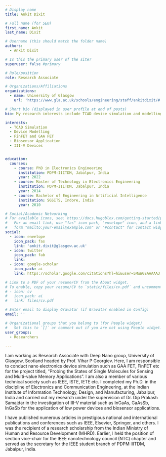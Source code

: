 ```yaml
---
# Display name
title: Ankit Dixit

# Full name (for SEO)
first_name: Ankit
last_name: Dixit

# Username (this should match the folder name)
authors:
  - Ankit Dixit

# Is this the primary user of the site?
superuser: false #primary

# Role/position
role: Research Associate

# Organizations/Affiliations
organizations:
  - name: University of Glasgow
    url: 'https://www.gla.ac.uk/schools/engineering/staff/ankitdixit/#'

# Short bio (displayed in user profile at end of posts)
bio: My research interests include TCAD device simulation and modelling, biosensor application, GAA FET, FinFET, III-V devices.

interests:
  - TCAD Simulation
  - Device Modelling 
  - FinFET and GAA FET
  - Biosensor Application 
  - III-V Devices 


education:
  courses:
    - course: PhD in Electronics Engineering
      institution: PDPM-IIITDM, Jabalpur, India
      year: 2022
    - course: Master of Technology in Electronics Engineering
      institution: PDPM-IIITDM, Jabalpur, India
      year: 2014
    - course: Bachelor of Engineering in Artificial Intelligence
      institution: SGSITS, Indore, India
      year: 2010

# Social/Academic Networking
# For available icons, see: https://docs.hugoblox.com/getting-started/page-builder/#icons
#   For an email link, use "fas" icon pack, "envelope" icon, and a link in the
#   form "mailto:your-email@example.com" or "#contact" for contact widget.
social:
  - icon: envelope
    icon_pack: fas
    link: 'ankit.dixit@glasgow.ac.uk'
  - icon: twitter
    icon_pack: fab
    link: 
  - icon: google-scholar
    icon_pack: ai
    link: https://scholar.google.com/citations?hl=hi&user=5MuWGEAAAAAJ 

# Link to a PDF of your resume/CV from the About widget.
# To enable, copy your resume/CV to `static/files/cv.pdf` and uncomment the lines below.
# - icon: cv
#   icon_pack: ai
#   link: files/cv.pdf

# Enter email to display Gravatar (if Gravatar enabled in Config)
email: ''

# Organizational groups that you belong to (for People widget)
#   Set this to `[]` or comment out if you are not using People widget.
user_groups:
  - Researchers
  
---
```

I am working as Research Associate with Deep Nano group, University of Glasgow, Scotland headed by Prof. Vihar P Georgiev. Here, I am responsible to conduct nano electronics device simulation such as GAA FET, FinFET etc for the project titled, “Probing the States of Single Molecules for Sensing and Multi-value Memory Applications”. I am also a  member of various technical society such as IEEE, ISTE, IETE etc.  I completed my Ph.D. in the discipline of Electronics and Communication Engineering, at the Indian Institute of Information Technology, Design, and Manufacturing,  Jabalpur, India and carried out my research under the supervision of Dr. Dip Prakash Samajdar in the investigation of III-V material such as InGaAs, GaAsSb, InGaSb for the application of low power devices and biosensor applications.

I have published numerous articles in prestigious national and international publications and conferences such as IEEE, Elsevier, Springer, and others. I was the recipient of a research scholarship from the Indian Ministry of Human and Resource Development (MHRD). Earlier, I held the position of section vice-chair for the IEEE nanotechnology council (NTC) chapter and served as the secretary for the IEEE student branch of PDPM IIITDM, Jabalpur, India.

